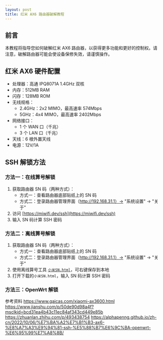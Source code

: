 ```yaml
---
layout: post
title: 红米 AX6 路由器破解教程
---
```


## 前言
本教程将指导您如何破解红米 AX6 路由器，以获得更多功能和更好的控制权。请注意，破解路由器可能会使设备保修失效，请谨慎操作。

## 红米 AX6 硬件配置
- 处理器：高通 IPQ8071A 1.4GHz 双核
- 内存：512MB RAM
- 闪存：128MB ROM
- 无线规格：
  - 2.4GHz：2x2 MIMO，最高速率 574Mbps
  - 5GHz：4x4 MIMO，最高速率 2402Mbps
- 网络接口：
  - 1 个 WAN 口（千兆）
  - 3 个 LAN 口（千兆）
- 天线：6 根外置天线
- 电源：12V/1A

## SSH 解锁方法

### 方法一：在线算号解锁
1. 获取路由器 SN 码（两种方式）：
   - 方式一：查看路由器底部贴纸上的 SN 码
   - 方式二：登录路由器管理界面（http://192.168.31.1）-> "系统设置" -> "关于"
2. 访问 [https://miwifi.dev/ssh](https://miwifi.dev/ssh)
3. 输入 SN 码计算 SSH 密码

### 方法二：离线算号解锁
1. 获取路由器 SN 码（两种方式）：
   - 方式一：查看路由器底部贴纸上的 SN 码
   - 方式二：登录路由器管理界面（http://192.168.31.1）-> "系统设置" -> "关于"
2. 使用离线算号工具 [`小米SN.html`](https://f002.backblazeb2.com/file/as-cdn/blog/%E5%B0%8F%E7%B1%B3SN.html)，可右键保存到本地
3. 打开下载的`小米SN.html`，输入 SN 码计算 SSH 密码

### 方法三：OpenWrt 解锁


参考资料
https://www.gaicas.com/xiaomi-ax3600.html
https://www.jianshu.com/p/50de90d98a4f?msclkid=bcd31ea4b43c11ec84af343cd449e85b
https://zhuanlan.zhihu.com/p/493438754
https://alphapenng.github.io/zh-cn/2022/10/06/%E7%BA%A2%E7%B1%B3-ax6-%E8%A7%A3%E9%94%81-ssh-%E5%88%B7%E6%9C%BA-openwrt-%E6%95%99%E7%A8%8B/
